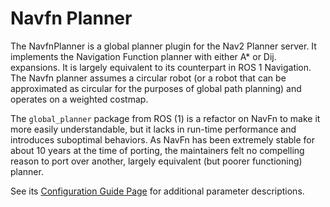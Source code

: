 # Navfn Planner

The NavfnPlanner is a global planner plugin for the Nav2 Planner server. It implements the Navigation Function planner with either A\* or Dij. expansions. It is largely equivalent to its counterpart in ROS 1 Navigation. The Navfn planner assumes a circular robot (or a robot that can be approximated as circular for the purposes of global path planning) and operates on a weighted costmap.

The `global_planner` package from ROS (1) is a refactor on NavFn to make it more easily understandable, but it lacks in run-time performance and introduces suboptimal behaviors. As NavFn has been extremely stable for about 10 years at the time of porting, the maintainers felt no compelling reason to port over another, largely equivalent (but poorer functioning) planner.

See its [Configuration Guide Page](https://docs.nav2.org/configuration/packages/configuring-navfn.html) for additional parameter descriptions.
